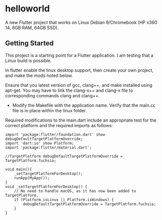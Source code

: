 # helloworld

A new Flutter project that works on Linux Debian 9/Chromebook (HP x360 14, 8GB RAM, 64GB SSD).

## Getting Started

This project is a starting point for a Flutter application. I am testing that a Linux build is possible.

In flutter enable the linux desktop support, then create your own project, and make the mods noted below.

Ensure that you latest version of gcc, clang++, and make installed using apt-get. You may have to link the clang-x++ and clang-x file to corresponding commands clang and clang++.

- Modify the Makefile with the application name. Verify that the main.cc file is in place within the linux folder.

Required modifications to the main.dart include an appropriate test for the correct platform and the required imports as follows:

    import 'package:flutter/foundation.dart' show debugDefaultTargetPlatformOverride;
    import 'dart:io' show Platform;
    import 'package:flutter/material.dart';

    //TargetPlatform debugDefaultTargetPlatformOverride = TargetPlatform.fuchsia;
    
    void main(){
        _setTargetPlatformForDesktop();
        runApp(MyApp());
    }  
    void _setTargetPlatformForDesktop() {
        // No need to handle macOS, as it has now been added to TargetPlatform.
        if (Platform.isLinux || Platform.isWindows) {
            debugDefaultTargetPlatformOverride = TargetPlatform.fuchsia;
        }
    }